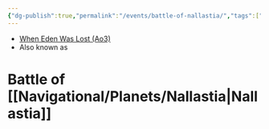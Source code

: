 ```yaml
---
{"dg-publish":true,"permalink":"/events/battle-of-nallastia/","tags":["unfinished","event"],"dgHomeLink":false,"noteIcon":"saber1"}
---
```


- [When Eden Was Lost (Ao3)](https://archiveofourown.org/works/19334440/chapters/45992584)
- Also known as

# Battle of [[Navigational/Planets/Nallastia\|Nallastia]]
